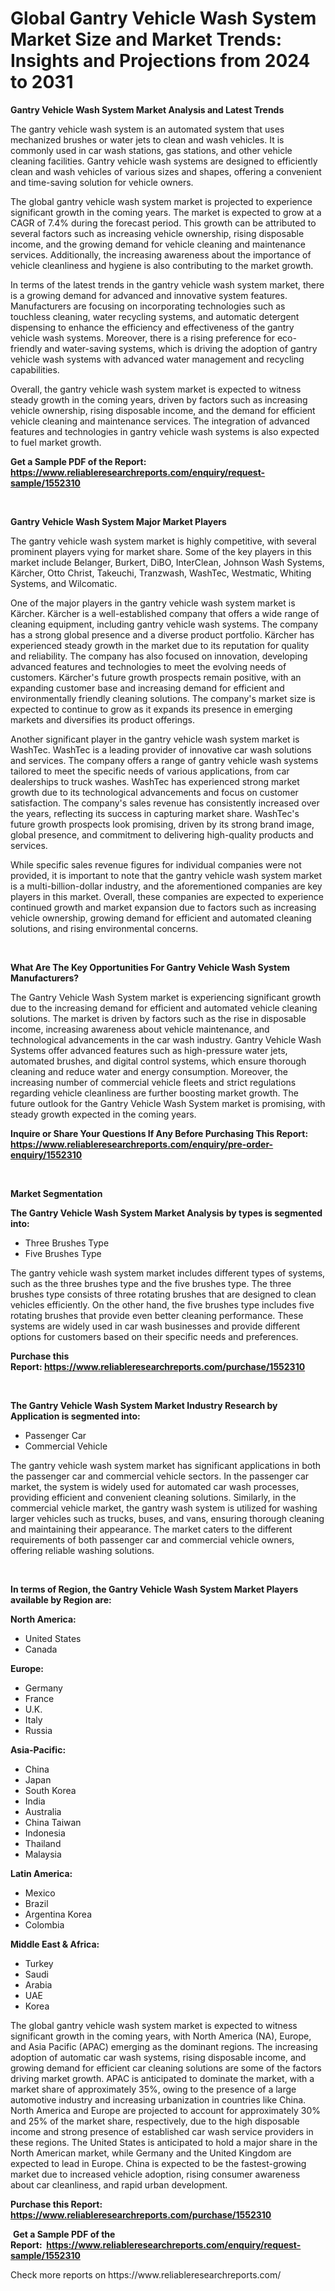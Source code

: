 <p><h1>Global Gantry Vehicle Wash System Market Size and Market Trends: Insights and Projections from 2024 to 2031</h1></p><p><strong>Gantry Vehicle Wash System Market Analysis and Latest Trends</strong></p>
<p><p>The gantry vehicle wash system is an automated system that uses mechanized brushes or water jets to clean and wash vehicles. It is commonly used in car wash stations, gas stations, and other vehicle cleaning facilities. Gantry vehicle wash systems are designed to efficiently clean and wash vehicles of various sizes and shapes, offering a convenient and time-saving solution for vehicle owners.</p><p>The global gantry vehicle wash system market is projected to experience significant growth in the coming years. The market is expected to grow at a CAGR of 7.4% during the forecast period. This growth can be attributed to several factors such as increasing vehicle ownership, rising disposable income, and the growing demand for vehicle cleaning and maintenance services. Additionally, the increasing awareness about the importance of vehicle cleanliness and hygiene is also contributing to the market growth.</p><p>In terms of the latest trends in the gantry vehicle wash system market, there is a growing demand for advanced and innovative system features. Manufacturers are focusing on incorporating technologies such as touchless cleaning, water recycling systems, and automatic detergent dispensing to enhance the efficiency and effectiveness of the gantry vehicle wash systems. Moreover, there is a rising preference for eco-friendly and water-saving systems, which is driving the adoption of gantry vehicle wash systems with advanced water management and recycling capabilities.</p><p>Overall, the gantry vehicle wash system market is expected to witness steady growth in the coming years, driven by factors such as increasing vehicle ownership, rising disposable income, and the demand for efficient vehicle cleaning and maintenance services. The integration of advanced features and technologies in gantry vehicle wash systems is also expected to fuel market growth.</p></p>
<p><strong>Get a Sample PDF of the Report:&nbsp; <a href="https://www.reliableresearchreports.com/enquiry/request-sample/1552310">https://www.reliableresearchreports.com/enquiry/request-sample/1552310</a></strong></p>
<p>&nbsp;</p>
<p><strong>Gantry Vehicle Wash System Major Market Players</strong></p>
<p><p>The gantry vehicle wash system market is highly competitive, with several prominent players vying for market share. Some of the key players in this market include Belanger, Burkert, DiBO, InterClean, Johnson Wash Systems, Kärcher, Otto Christ, Takeuchi, Tranzwash, WashTec, Westmatic, Whiting Systems, and Wilcomatic.</p><p>One of the major players in the gantry vehicle wash system market is Kärcher. Kärcher is a well-established company that offers a wide range of cleaning equipment, including gantry vehicle wash systems. The company has a strong global presence and a diverse product portfolio. Kärcher has experienced steady growth in the market due to its reputation for quality and reliability. The company has also focused on innovation, developing advanced features and technologies to meet the evolving needs of customers. Kärcher's future growth prospects remain positive, with an expanding customer base and increasing demand for efficient and environmentally friendly cleaning solutions. The company's market size is expected to continue to grow as it expands its presence in emerging markets and diversifies its product offerings.</p><p>Another significant player in the gantry vehicle wash system market is WashTec. WashTec is a leading provider of innovative car wash solutions and services. The company offers a range of gantry vehicle wash systems tailored to meet the specific needs of various applications, from car dealerships to truck washes. WashTec has experienced strong market growth due to its technological advancements and focus on customer satisfaction. The company's sales revenue has consistently increased over the years, reflecting its success in capturing market share. WashTec's future growth prospects look promising, driven by its strong brand image, global presence, and commitment to delivering high-quality products and services.</p><p>While specific sales revenue figures for individual companies were not provided, it is important to note that the gantry vehicle wash system market is a multi-billion-dollar industry, and the aforementioned companies are key players in this market. Overall, these companies are expected to experience continued growth and market expansion due to factors such as increasing vehicle ownership, growing demand for efficient and automated cleaning solutions, and rising environmental concerns.</p></p>
<p>&nbsp;</p>
<p><strong>What Are The Key Opportunities For Gantry Vehicle Wash System Manufacturers?</strong></p>
<p><p>The Gantry Vehicle Wash System market is experiencing significant growth due to the increasing demand for efficient and automated vehicle cleaning solutions. The market is driven by factors such as the rise in disposable income, increasing awareness about vehicle maintenance, and technological advancements in the car wash industry. Gantry Vehicle Wash Systems offer advanced features such as high-pressure water jets, automated brushes, and digital control systems, which ensure thorough cleaning and reduce water and energy consumption. Moreover, the increasing number of commercial vehicle fleets and strict regulations regarding vehicle cleanliness are further boosting market growth. The future outlook for the Gantry Vehicle Wash System market is promising, with steady growth expected in the coming years.</p></p>
<p><strong>Inquire or Share Your Questions If Any Before Purchasing This Report: <a href="https://www.reliableresearchreports.com/enquiry/pre-order-enquiry/1552310">https://www.reliableresearchreports.com/enquiry/pre-order-enquiry/1552310</a></strong></p>
<p>&nbsp;</p>
<p><strong>Market Segmentation</strong></p>
<p><strong>The Gantry Vehicle Wash System Market Analysis by types is segmented into:</strong></p>
<p><ul><li>Three Brushes Type</li><li>Five Brushes Type</li></ul></p>
<p><p>The gantry vehicle wash system market includes different types of systems, such as the three brushes type and the five brushes type. The three brushes type consists of three rotating brushes that are designed to clean vehicles efficiently. On the other hand, the five brushes type includes five rotating brushes that provide even better cleaning performance. These systems are widely used in car wash businesses and provide different options for customers based on their specific needs and preferences.</p></p>
<p><strong>Purchase this Report:&nbsp;<a href="https://www.reliableresearchreports.com/purchase/1552310">https://www.reliableresearchreports.com/purchase/1552310</a></strong></p>
<p>&nbsp;</p>
<p><strong>The Gantry Vehicle Wash System Market Industry Research by Application is segmented into:</strong></p>
<p><ul><li>Passenger Car</li><li>Commercial Vehicle</li></ul></p>
<p><p>The gantry vehicle wash system market has significant applications in both the passenger car and commercial vehicle sectors. In the passenger car market, the system is widely used for automated car wash processes, providing efficient and convenient cleaning solutions. Similarly, in the commercial vehicle market, the gantry wash system is utilized for washing larger vehicles such as trucks, buses, and vans, ensuring thorough cleaning and maintaining their appearance. The market caters to the different requirements of both passenger car and commercial vehicle owners, offering reliable washing solutions.</p></p>
<p>&nbsp;</p>
<p><strong>In terms of Region, the Gantry Vehicle Wash System Market Players available by Region are:</strong></p>
<p>
    <p> <strong> North America: </strong>
        <ul>
            <li>United States</li>
            <li>Canada</li>
        </ul>
        </p> 
    <p> <strong> Europe: </strong>
        <ul>
            <li>Germany</li>
            <li>France</li>
            <li>U.K.</li>
            <li>Italy</li>
            <li>Russia</li>
        </ul>
        </p> 
    <p> <strong> Asia-Pacific: </strong>
        <ul>
            <li>China</li>
            <li>Japan</li>
            <li>South Korea</li>
            <li>India</li>
            <li>Australia</li>
            <li>China Taiwan</li>
            <li>Indonesia</li>
            <li>Thailand</li>
            <li>Malaysia</li>
        </ul>
        </p> 
    <p> <strong> Latin America: </strong>
        <ul>
            <li>Mexico</li>
            <li>Brazil</li>
            <li>Argentina Korea</li>
            <li>Colombia</li>
        </ul>
        </p> 
    <p> <strong> Middle East & Africa: </strong>
        <ul>
            <li>Turkey</li>
            <li>Saudi</li>
            <li>Arabia</li>
            <li>UAE</li>
            <li>Korea</li>
        </ul>
    </p>
    </p>
<p><p>The global gantry vehicle wash system market is expected to witness significant growth in the coming years, with North America (NA), Europe, and Asia Pacific (APAC) emerging as the dominant regions. The increasing adoption of automatic car wash systems, rising disposable income, and growing demand for efficient car cleaning solutions are some of the factors driving market growth. APAC is anticipated to dominate the market, with a market share of approximately 35%, owing to the presence of a large automotive industry and increasing urbanization in countries like China. North America and Europe are projected to account for approximately 30% and 25% of the market share, respectively, due to the high disposable income and strong presence of established car wash service providers in these regions. The United States is anticipated to hold a major share in the North American market, while Germany and the United Kingdom are expected to lead in Europe. China is expected to be the fastest-growing market due to increased vehicle adoption, rising consumer awareness about car cleanliness, and rapid urban development.</p></p>
<p><strong>Purchase this Report: <a href="https://www.reliableresearchreports.com/purchase/1552310">https://www.reliableresearchreports.com/purchase/1552310</a></strong></p>
<p>&nbsp;<strong>Get a Sample PDF of the Report:&nbsp;&nbsp;<a href="https://www.reliableresearchreports.com/enquiry/request-sample/1552310">https://www.reliableresearchreports.com/enquiry/request-sample/1552310</a></strong></p>
<p><strong></strong></p>
<p>Check more reports on https://www.reliableresearchreports.com/</p>